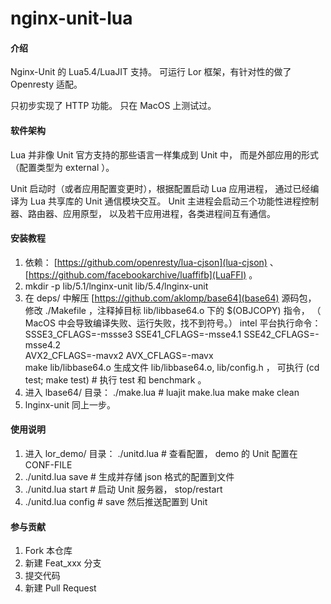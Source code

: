 # nginx-unit-lua

#### 介绍
Nginx-Unit 的 Lua5.4/LuaJIT 支持。
可运行 Lor 框架，有针对性的做了 Openresty 适配。

只初步实现了 HTTP 功能。
只在 MacOS 上测试过。


#### 软件架构
Lua 并非像 Unit 官方支持的那些语言一样集成到 Unit 中，
而是外部应用的形式（配置类型为 external ）。

Unit 启动时（或者应用配置变更时），根据配置启动 Lua 应用进程，
通过已经编译为 Lua 共享库的 Unit 通信模块交互。
Unit 主进程会启动三个功能性进程控制器、路由器、应用原型，
以及若干应用进程，各类进程间互有通信。


#### 安装教程

1.  依赖： [https://github.com/openresty/lua-cjson](lua-cjson)  、
        [https://github.com/facebookarchive/luaffifb](LuaFFI) 。
2.  mkdir -p lib/5.1/lnginx-unit lib/5.4/lnginx-unit
3.  在 deps/ 中解压 [https://github.com/aklomp/base64](base64) 源码包，
        修改 ./Makefile ，注释掉目标 lib/libbase64.o 下的 $(OBJCOPY) 指令，
        （ MacOS 中会导致编译失败、运行失败，找不到符号。）
        intel 平台执行命令：
        SSSE3_CFLAGS=-mssse3 SSE41_CFLAGS=-msse4.1 SSE42_CFLAGS=-msse4.2 \
            AVX2_CFLAGS=-mavx2 AVX_CFLAGS=-mavx \
            make lib/libbase64.o
        生成文件 lib/libbase64.o, lib/config.h ，
        可执行 (cd test; make test) # 执行 test 和 benchmark 。
4.  进入 lbase64/ 目录：
        ./make.lua # luajit make.lua
        make
        make clean
5.  lnginx-unit 同上一步。

#### 使用说明

1.  进入 lor_demo/ 目录：
    ./unitd.lua # 查看配置， demo 的 Unit 配置在 CONF-FILE
2.  ./unitd.lua save # 生成并存储 json 格式的配置到文件
3.  ./unitd.lua start # 启动 Unit 服务器， stop/restart
4.  ./unitd.lua config # save 然后推送配置到 Unit

#### 参与贡献

1.  Fork 本仓库
2.  新建 Feat_xxx 分支
3.  提交代码
4.  新建 Pull Request

